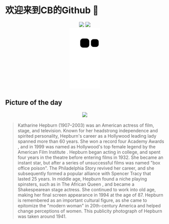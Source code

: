 
# 欢迎来到CB的Github 👋

<div align="center">
  <img height="137px" src="https://github-readme-stats.vercel.app/api?username=SuperCB&show_icons=true&theme=radical" />
  <img height="137px" src="https://github-readme-stats.vercel.app/api/top-langs/?username=SuperCB&hide_title=true&hide_border=true&layout=compact&langs_count=6&text_color=000&icon_color=fff" />
</div>


<div align="center">
    <img src="./contribution-snake/github-contribution-grid-snake.svg" />
</div>



## Picture of the day
<div align="center">
  <img width=400px src="https://upload.wikimedia.org/wikipedia/commons/thumb/8/89/Katharine_Hepburn_publicity_photograph.jpg/525px-Katharine_Hepburn_publicity_photograph.jpg" />
</div>

>Katharine Hepburn  (1907–2003) was an American actress of film, stage, and television. Known for her headstrong independence and spirited personality, Hepburn's career as a  Hollywood  leading lady spanned more than 60 years. She won a record four  Academy Awards , and in 1999  was named as Hollywood's top female legend  by the  American Film Institute . Hepburn began acting in college, and spent four years in the theatre before entering films in 1932. She became an instant star, but after a series of unsuccessful films was named "box office poison".  The Philadelphia Story  revived her career, and she subsequently formed a popular alliance with  Spencer Tracy  that lasted 25 years. In middle age, Hepburn found a niche playing spinsters, such as in  The African Queen , and became a  Shakespearean  stage actress. She continued to work into old age, making her final screen appearance in 1994 at the age of 87. Hepburn is remembered as an important cultural figure, as she came to epitomize the "modern woman" in 20th-century America and helped change perceptions of women. This publicity photograph of Hepburn was taken around 1941.



